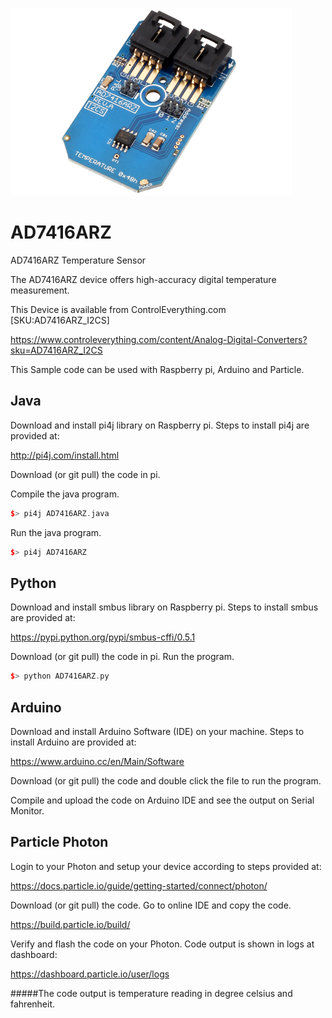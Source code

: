 [![AD7416ARZ](AD7416ARZ_I2CS.png)](https://www.controleverything.com/content/Analog-Digital-Converters?sku=AD7416ARZ_I2CS)
# AD7416ARZ
AD7416ARZ Temperature Sensor

The AD7416ARZ device offers high-accuracy digital temperature measurement.

This Device is available from ControlEverything.com [SKU:AD7416ARZ_I2CS]

https://www.controleverything.com/content/Analog-Digital-Converters?sku=AD7416ARZ_I2CS

This Sample code can be used with Raspberry pi, Arduino and Particle.

## Java
Download and install pi4j library on Raspberry pi. Steps to install pi4j are provided at:

http://pi4j.com/install.html

Download (or git pull) the code in pi.

Compile the java program.
```cpp
$> pi4j AD7416ARZ.java
```

Run the java program.
```cpp
$> pi4j AD7416ARZ
```

## Python
Download and install smbus library on Raspberry pi. Steps to install smbus are provided at:

https://pypi.python.org/pypi/smbus-cffi/0.5.1

Download (or git pull) the code in pi. Run the program.

```cpp
$> python AD7416ARZ.py
```

## Arduino
Download and install Arduino Software (IDE) on your machine. Steps to install Arduino are provided at:

https://www.arduino.cc/en/Main/Software

Download (or git pull) the code and double click the file to run the program.

Compile and upload the code on Arduino IDE and see the output on Serial Monitor.


## Particle Photon

Login to your Photon and setup your device according to steps provided at:

https://docs.particle.io/guide/getting-started/connect/photon/

Download (or git pull) the code. Go to online IDE and copy the code.

https://build.particle.io/build/

Verify and flash the code on your Photon. Code output is shown in logs at dashboard:

https://dashboard.particle.io/user/logs

#####The code output is temperature reading in degree celsius and fahrenheit.
